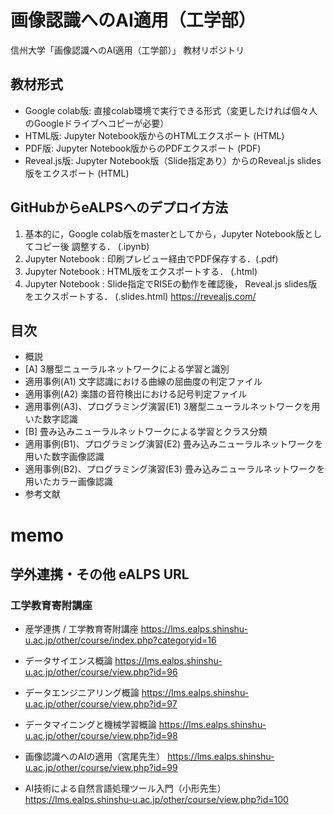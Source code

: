 # 画像認識へのAI適用（工学部）

信州大学「画像認識へのAI適用（工学部）」 教材リポジトリ

## 教材形式

* Google colab版: 直接colab環境で実行できる形式（変更したければ個々人のGoogleドライブへコピーが必要）
* HTML版: Jupyter Notebook版からのHTMLエクスポート (HTML)
* PDF版: Jupyter Notebook版からのPDFエクスポート (PDF)
* Reveal.js版: Jupyter Notebook版（Slide指定あり）からのReveal.js slides版をエクスポート (HTML)

## GitHubからeALPSへのデプロイ方法

1. 基本的に，Google colab版をmasterとしてから，Jupyter Notebook版としてコピー後 調整する． (.ipynb)
2. Jupyter Notebook : 印刷プレビュー経由でPDF保存する．(.pdf)
3. Jupyter Notebook : HTML版をエクスポートする． (.html)
4. Jupyter Notebook : Slide指定でRISEの動作を確認後， Reveal.js slides版をエクスポートする． (.slides.html) <https://revealjs.com/>

## 目次

* 概説
* [A] 3層型ニューラルネットワークによる学習と識別
* 適用事例(A1) 文字認識における曲線の屈曲度の判定ファイル
* 適用事例(A2) 楽譜の音符検出における記号判定ファイル
* 適用事例(A3)、プログラミング演習(E1) 3層型ニューラルネットワークを用いた数字認識
* [B] 畳み込みニューラルネットワークによる学習とクラス分類
* 適用事例(B1)、プログラミング演習(E2) 畳み込みニューラルネットワークを用いた数字画像認識
* 適用事例(B2)、プログラミング演習(E3) 畳み込みニューラルネットワークを用いたカラー画像認識
* 参考文献

# memo

## 学外連携・その他 eALPS URL

### 工学教育寄附講座

* 産学連携 / 工学教育寄附講座
<https://lms.ealps.shinshu-u.ac.jp/other/course/index.php?categoryid=16>

* データサイエンス概論
<https://lms.ealps.shinshu-u.ac.jp/other/course/view.php?id=96>
* データエンジニアリング概論
<https://lms.ealps.shinshu-u.ac.jp/other/course/view.php?id=97>
* データマイニングと機械学習概論
<https://lms.ealps.shinshu-u.ac.jp/other/course/view.php?id=98>
* 画像認識へのAIの適用（宮尾先生）
<https://lms.ealps.shinshu-u.ac.jp/other/course/view.php?id=99>
* AI技術による自然言語処理ツール入門（小形先生）
<https://lms.ealps.shinshu-u.ac.jp/other/course/view.php?id=100>
